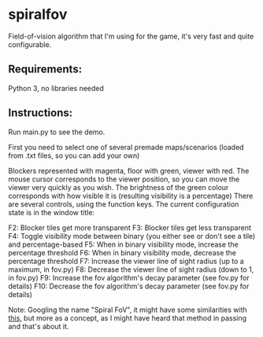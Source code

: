 # spiralfov
Field-of-vision algorithm that I'm using for the game, it's very fast and quite configurable. 

## Requirements:

Python 3, no libraries needed

## Instructions:

Run main.py to see the demo.

First you need to select one of several premade maps/scenarios (loaded from .txt files, so you can add your own)

Blockers represented with magenta, floor with green, viewer with red.
The mouse cursor corresponds to the viewer position, so you can move the viewer very quickly as you wish.
The brightness of the green colour corresponds with how visible it is (resulting visibility is a percentage)
There are several controls, using the function keys. The current configuration state is in the window title:

F2: Blocker tiles get more transparent
F3: Blocker tiles get less transparent
F4: Toggle visibility mode between binary (you either see or don't see a tile) and percentage-based
F5: When in binary visibility mode, increase the percentage threshold
F6: When in binary visibility mode, decrease the percentage threshold
F7: Increase the viewer line of sight radius (up to a maximum, in fov.py)
F8: Decrease the viewer line of sight radius (down to 1, in fov.py)
F9: Increase the fov algorithm's decay parameter (see fov.py for details)
F10: Decrease the fov algorithm's decay parameter (see fov.py for details)


Note: Googling the name "Spiral FoV", it might have some similarities with [this](http://www.roguebasin.com/index.php?title=Spiral_Path_FOV), but more as a concept, as I might have heard that method in passing and that's about it.
